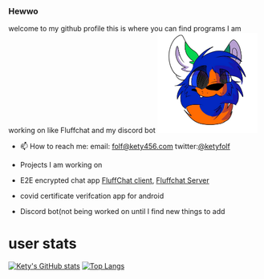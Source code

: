 ### Hewwo 
welcome to my github profile this is where you can find programs I am working on like Fluffchat and my discord bot
<img src="https://github.com/kety-folf/kety-folf/blob/main/IMG_0491%20(1).JPG" alt="drawing" width="200" height="200"/>
<!--
**kety-folf/kety-folf** is a ✨ _special_ ✨ repository because its `README.md` (this file) appears on your GitHub profile.
-->

- 📫 How to reach me: 
      email: [folf@kety456.com](mailto:folf@kety456.com) 
      twitter:[@ketyfolf](https://www.twitter.com/ketyfolf)

- Projects I am working on
- E2E encrypted chat app [FluffChat client](https://github.com/kety-folf/fluffchat-client),  [Fluffchat Server](https://github.com/kety-folf/fluffchat-Server)
- covid certificate verifcation app for android
- Discord bot(not being worked on until I find new things to add

# user stats
[![Kety's GitHub stats](https://github-readme-stats.vercel.app/api?username=kety-folf)](https://github.com/anuraghazra/github-readme-stats)
[![Top Langs](https://github-readme-stats.vercel.app/api/top-langs/?username=kety-folf)](https://github.com/anuraghazra/github-readme-stats)
